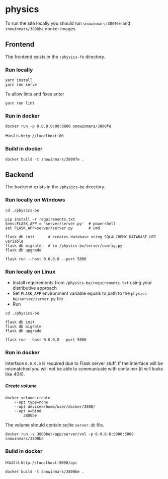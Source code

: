 # physics

To run the site locally you should run `snowinmars/3800fe` and `snowinmars/3800be` docker images.

## Frontend

The frontend exists in the `/physics-fe` directory.

### Run locally
```
yarn install
yarn run serve
```

To allow lints and fixes enter
```
yarn run lint
```

### Run in docker

```
docker run -p 0.0.0.0:80:8080 snowinmars/3800fe
```

Host is `http://localhost:80`

### Build in docker

```
docker build -t snowinmars/3800fe .
```

## Backend

The backend exists in the `/physics-be` directory.

### Run locally on Windows
```
cd ./physics-be

pip install -r requirements.txt
$env:FLASK_APP = 'server/server.py'  # powershell 
set FLASK_APP=server/server.py       # cmd

flask db init      # creates database using SQLALCHEMY_DATABASE_URI variable
flask db migrate   # in /physics-be/server/config.py 
flask db upgrade

flask run --host 0.0.0.0 --port 5000
```

### Run locally on Linux

- Install requirements from `/physics-be/requirements.txt` using your distributive approach
- Set `FLASK_APP` environment variable equals to path to the `physics-be/server/server.py` file
- Run
```
cd ./physics-be

flask db init
flask db migrate
flask db upgrade

flask run --host 0.0.0.0 --port 5000
```

### Run in docker

Interface `0.0.0.0` is required due to Flask server stuff. If the interface will be mismatched you will not be able to communicate with container (it will looks like 404).

##### Create volume
```
docker volume create
	--opt type=none
	--opt device=/home/user/docker/3800/
	--opt o=bind
		3800be
```

The volume should contain sqlite `server.db` file.

```
docker run -v 3800be:/app/server/vol -p 0.0.0.0:5000:5000 snowinmars/3800be
```

### Build in docker

Host is `http://localhost:5000/api`


```
docker build -t snowinmars/3800be .
```
